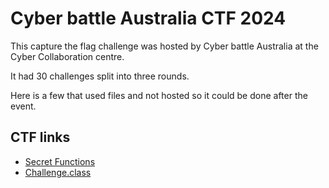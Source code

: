 # Cyber battle Australia CTF 2024

This capture the flag challenge was hosted by Cyber battle Australia at the Cyber Collaboration centre.

It had 30 challenges split into three rounds.

Here is a few that used files and not hosted so it could be done after the event.

## CTF links

- [Secret Functions](Secret%20functions)
- [Challenge.class](challenge.class)
